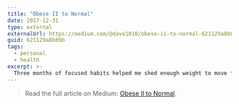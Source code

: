 ```yaml
---
title: "Obese II to Normal"
date: 2017-12-31
type: external
externalUrl: https://medium.com/@dave1010/obese-ii-to-normal-621129a8b89b
guid: 621129a8b89b
tags:
  - personal
  - health
excerpt: >-
  Three months of focused habits helped me shed enough weight to move from the Obese II category back to a healthy range.
---
```


> Read the full article on Medium: [Obese II to Normal](https://medium.com/@dave1010/obese-ii-to-normal-621129a8b89b).
